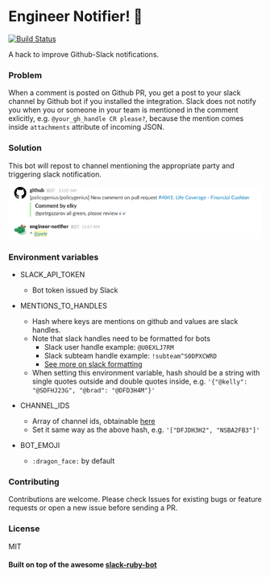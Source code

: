 # Engineer Notifier! :dragon_face:

[![Build Status](https://semaphoreci.com/api/v1/petrgazarov/engineer-notifier/branches/master/badge.svg)](https://semaphoreci.com/petrgazarov/engineer-notifier)

A hack to improve Github-Slack notifications. 

### Problem
When a comment is posted on Github PR, you get a post to your slack channel by Github bot if you installed the integration.
Slack does not notify you when you or someone in your team is mentioned in the comment exlicitly, e.g. `@your_gh_handle CR please?`, because the mention comes inside `attachments` attribute of incoming JSON.

### Solution
This bot will repost to channel mentioning the appropriate party and triggering slack notification.

![Slack screenshot](./slack-screenshot.png "Engineer-notifier slack screenshot")

### Environment variables

* SLACK_API_TOKEN
  * Bot token issued by Slack

* MENTIONS_TO_HANDLES
  * Hash where keys are mentions on github and values are slack handles.
  * Note that slack handles need to be formatted for bots
    * Slack user handle example: `@U0EXLJ7RM`
    * Slack subteam handle example: `!subteam^S0DPXCWRD`
    * [See more on slack formatting](https://api.slack.com/docs/formatting)
  * When setting this environment variable, hash should be a string with single quotes outside and double quotes inside, e.g. `'{"@kelly": "@SDFHJ23G", "@brad": "@DFD3H4M"}'`

* CHANNEL_IDS
  * Array of channel ids, obtainable [here](https://api.slack.com/methods/channels.list)
  * Set it same way as the above hash, e.g. `'["DFJDH3H2", "NSBA2FB3"]'`

* BOT_EMOJI
  * `:dragon_face:` by default
  
### Contributing
Contributions are welcome. Please check Issues for existing bugs or feature requests or open a new issue before sending a PR.


### License

MIT


#### Built on top of the awesome [slack-ruby-bot](https://github.com/dblock/slack-ruby-bot)
